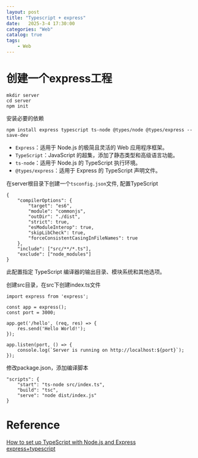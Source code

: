 ```yaml
---                
layout: post                
title: "Typescript + express"                
date:   2025-3-4 17:30:00                 
categories: "Web"                
catalog: true                
tags:                 
    - Web                
---      
```


# 创建一个express工程

    mkdir server
    cd server
    npm init

安装必要的依赖

    npm install express typescript ts-node @types/node @types/express --save-dev

+ `Express`：适用于 Node.js 的极简且灵活的 Web 应用程序框架。
+ `TypeScript`：JavaScript 的超集，添加了静态类型和高级语言功能。
+ `ts-node`：适用于 Node.js 的 TypeScript 执行环境。
+ `@types/express`：适用于 Express 的 TypeScript 声明文件。

在server根目录下创建一个`tsconfig.json`文件, 配置TypeScript  

    {
        "compilerOptions": {
            "target": "es6",
            "module": "commonjs",
            "outDir": "./dist",
            "strict": true,
            "esModuleInterop": true,
            "skipLibCheck": true,
            "forceConsistentCasingInFileNames": true
        },
        "include": ["src/**/*.ts"],
        "exclude": ["node_modules"]
    }

此配置指定 TypeScript 编译器的输出目录、模块系统和其他选项。  

创建src目录，在src下创建index.ts文件  

    import express from 'express';

    const app = express();
    const port = 3000;

    app.get('/hello', (req, res) => {
        res.send('Hello World!');
    });

    app.listen(port, () => {
        console.log(`Server is running on http://localhost:${port}`);
    });

修改package.json，添加编译脚本

    "scripts": {
        "start": "ts-node src/index.ts",
        "build": "tsc",
        "serve": "node dist/index.js"
    }


# Reference

[How to set up TypeScript with Node.js and Express](https://blog.logrocket.com/how-to-set-up-node-typescript-express/)      
[express+typescript](https://blog.csdn.net/longyvfengyun/article/details/139771745)  